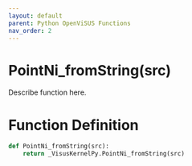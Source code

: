 ```yaml
---
layout: default
parent: Python OpenViSUS Functions
nav_order: 2
---
```


# PointNi_fromString(src)

Describe function here.

# Function Definition

```python
def PointNi_fromString(src):
    return _VisusKernelPy.PointNi_fromString(src)

```